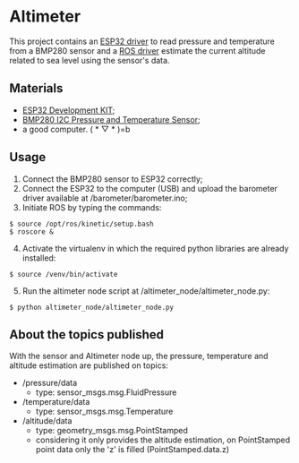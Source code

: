 # Altimeter

This project contains an [ESP32 driver](./barometer) to read pressure and temperature from a BMP280 sensor and a [ROS driver](./altimeter_node) estimate the current altitude related to sea level using the sensor's data.

## Materials
* [ESP32 Development KIT](https://docs.zerynth.com/latest/official/board.zerynth.doit_esp32/docs/index.html);
* [BMP280 I2C Pressure and Temperature Sensor](https://cdn-learn.adafruit.com/downloads/pdf/adafruit-bmp280-barometric-pressure-plus-temperature-sensor-breakout.pdf);
* a good computer. ( * ▽ * )=b

## Usage
1. Connect the BMP280 sensor to ESP32 correctly;
2. Connect the ESP32 to the computer (USB) and upload the barometer driver available at /barometer/barometer.ino;
3. Initiate ROS by typing the commands:
```
$ source /opt/ros/kinetic/setup.bash
$ roscore &
```
4. Activate the virtualenv in which the required python libraries are already installed:
```
$ source /venv/bin/activate
```
5. Run the altimeter node script at /altimeter_node/altimeter_node.py:
```
$ python altimeter_node/altimeter_node.py
```

## About the topics published
With the sensor and Altimeter node up, the pressure, temperature and altitude estimation are published on topics:
* /pressure/data
    - type: sensor_msgs.msg.FluidPressure
* /temperature/data
    - type: sensor_msgs.msg.Temperature
* /altitude/data
    - type: geometry_msgs.msg.PointStamped
    - considering it only provides the altitude estimation, on PointStamped point data only the 'z' is filled (PointStamped.data.z)